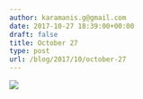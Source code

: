 ```yaml
---
author: karamanis.g@gmail.com
date: 2017-10-27 18:39:00+00:00
draft: false
title: October 27
type: post
url: /blog/2017/10/october-27
---
```




  
   ![](https://images.squarespace-cdn.com/content/v1/4f3f61bae4b063b909445965/1509121930421-80LO9X38TKOJJWI4AM45/ke17ZwdGBToddI8pDm48kIMBU2_gAH4uXWTKFJNZzQ0UqsxRUqqbr1mOJYKfIPR7LoDQ9mXPOjoJoqy81S2I8N_N4V1vUb5AoIIIbLZhVYy7Mythp_T-mtop-vrsUOmeInPi9iDjx9w8K4ZfjXt2duDzd3dtSUDSyC75gnRsyxRSL88gVfS0z9bBbRVGm1lzG6v6ULRah83RgHXAWD5lbQ/IMG_2506.jpg?format=original)

  


